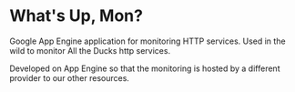 What's Up, Mon?
===============

Google App Engine application for monitoring HTTP services. Used in the wild to monitor All the Ducks http services.

Developed on App Engine so that the monitoring is hosted by a different provider to our other resources.
